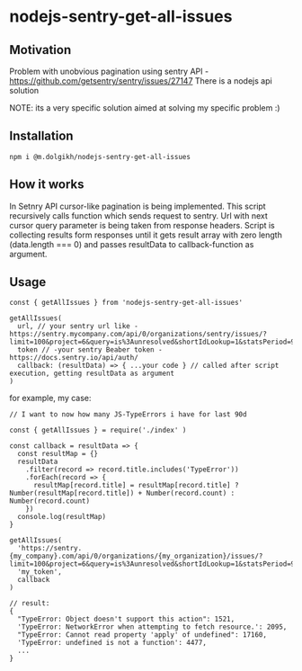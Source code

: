 # nodejs-sentry-get-all-issues

## Motivation

Problem with unobvious pagination using sentry API - https://github.com/getsentry/sentry/issues/27147
There is a nodejs api solution

NOTE: its a very specific solution aimed at solving my specific problem :)

## Installation

```
npm i @m.dolgikh/nodejs-sentry-get-all-issues
```

## How it works

In Setnry API cursor-like pagination is being implemented.
This script recursively calls function which sends request to sentry.
Url with next cursor query parameter is being taken from response headers.
Script is collecting results form responses until it gets result array with zero length (data.length === 0)
and passes resultData to callback-function as argument. 

## Usage

```
const { getAllIssues } from 'nodejs-sentry-get-all-issues' 

getAllIssues(
  url, // your sentry url like - https://sentry.mycompany.com/api/0/organizations/sentry/issues/?limit=100&project=6&query=is%3Aunresolved&shortIdLookup=1&statsPeriod=90d
  token // -your sentry Beaber token - https://docs.sentry.io/api/auth/
  callback: (resultData) => { ...your code } // called after script execution, getting resultData as argument
)
```

for example, my case:

```
// I want to now how many JS-TypeErrors i have for last 90d

const { getAllIssues } = require('./index' )

const callback = resultData => {
  const resultMap = {}
  resultData
    .filter(record => record.title.includes('TypeError'))
    .forEach(record => {
      resultMap[record.title] = resultMap[record.title] ? Number(resultMap[record.title]) + Number(record.count) : Number(record.count)
    })
  console.log(resultMap)
} 

getAllIssues(
  'https://sentry.{my_company}.com/api/0/organizations/{my_organization}/issues/?limit=100&project=6&query=is%3Aunresolved&shortIdLookup=1&statsPeriod=90d',
  'my_token',
  callback
)

// result:
{
  "TypeError: Object doesn't support this action": 1521,
  'TypeError: NetworkError when attempting to fetch resource.': 2095,
  "TypeError: Cannot read property 'apply' of undefined": 17160,
  'TypeError: undefined is not a function': 4477,
  ...
} 
```
